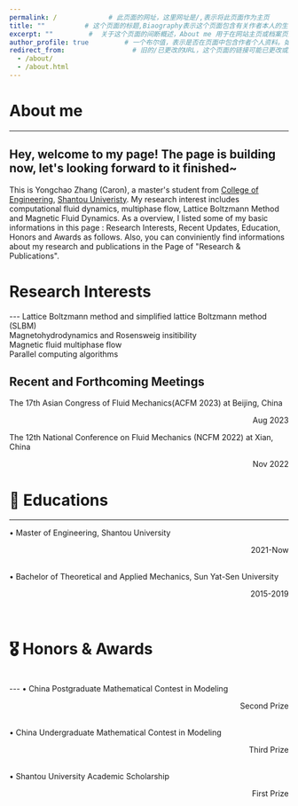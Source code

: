 ```yaml
---
permalink: /             # 此页面的网址，这里网址是/,表示将此页面作为主页
title: ""          # 这个页面的标题,Biaography表示这个页面包含有关作者本人的生平事迹。
excerpt: ""         #  关于这个页面的间断概述，About me 用于在网站主页或档案页面的列表视图中显示时提供预览内容
author_profile: true         # 一个布尔值，表示是否在页面中包含作者个人资料。如果值为true,则会在页面底部显示一个名为作者“Author”的模块，在本案例库中可能指代侧边栏，即sidebar      
redirect_from:                 # 旧的/已更改的URL，这个页面的链接可能已更改或重定向到新页面。此字段值是一个数组，为页面提供其他链接的路径，以避免网站的“404 page not found”错误。
  - /about/
  - /about.html
---
```

# About me
---
Hey, welcome to my page! The page is building now, let's looking forward to it finished~ <br>
---
This is Yongchao Zhang (Caron), a master's student from [College of Engineering](http://eng.stu.edu.cn/), [Shantou Univeristy](https://www.stu.edu.cn/). My research interest includes computational fluid dynamics, multiphase flow, Lattice Boltzmann Method and Magnetic Fluid Dynamics. As a overview, I listed some of my basic informations in this page : Research Interests, Recent Updates, Education, Honors and Awards as follows.
Also, you can conviniently find informations about my research and publications in the Page of "Research & Publications". 

<!--My CV is available here: [Caron Zhang's Curriculum Viate].-->

<h1 id=interests>Research Interests</h1> 
---
Lattice Boltzmann method and simplified lattice Boltzmann method (SLBM)<br>
Magnetohydrodynamics and Rosensweig insitibility<br>
Magnetic fluid multiphase flow <br>
Parallel computing algorithms<br>

## Recent and Forthcoming Meetings
<p align="left">The 17th Asian Congress of Fluid Mechanics(ACFM 2023) at Beijing, China</p><p align="right">Aug 2023</p> 
<p align="left">The 12th National Conference on Fluid Mechanics (NCFM 2022) at Xian, China</p><p align="right">Nov 2022</p> 

# 📖 Educations
---
• Master of Engineering, Shantou University<p align="right">2021-Now</p> <br>
• Bachelor of Theoretical and Applied Mechanics, Sun Yat-Sen University<p align="right">2015-2019</p> <br>
<h1 id=honors>🎖 Honors & Awards</h1> <br>
---
• China Postgraduate Mathematical Contest in Modeling  <p align="right">Second Prize</p><br>
• China Undergraduate Mathematical Contest in Modeling  <p align="right">Third Prize</p><br>
• Shantou University Academic Scholarship  <p align="right">First Prize</p><br>
